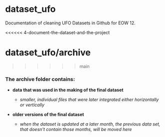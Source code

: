 # dataset_ufo
Documentation of cleaning UFO Datasets in Github for EOW 12. 

<<<<<< 4-document-the-dataset-and-the-project
# dataset_ufo/archive
>>>>>> main
### The archive folder contains: 
 - **data that was used in the making of the final dataset**
   - *smaller, individual files that were later integrated either horizontally or vertically*
  

 - **older versions of the final dataset** 
   - *when the dataset is updated at a later month, the previous data set, that doesn't contain those months, 
   will be moved here*
  
